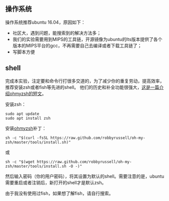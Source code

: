 ## 操作系统

操作系统推荐ubuntu 16.04，原因如下：

- 社区大，遇到问题，能搜索到的解决方法多；
- 我们的实验需要用到MIPS的工具链，开源镜像为ubuntu的lts版本提供了各个版本的MIPS平台的gcc，不再需要自己去编译或者下载工具链了；
- 写脚本方便

## shell

完成本实验，注定要和命令行打很多交道的，为了减少你的重复劳动，提高效率，推荐安装zsh或者fish等先进的shell。
他们的历史和补全功能很强大，[这是一篇介绍ohmyzsh的短文](http://www.joelrodriguezaleman.com/ohmyzsh-shell-5-reasons-to-use/)。

安装zsh：
```shell
sudo apt update
sudo apt install zsh

```

安装[ohmyzsh](http://ohmyz.sh/)补丁：

```shell
sh -c "$(curl -fsSL https://raw.github.com/robbyrussell/oh-my-zsh/master/tools/install.sh)"
```
或
```shell
sh -c "$(wget https://raw.github.com/robbyrussell/oh-my-zsh/master/tools/install.sh -O -)"
```

然后输入密码（你的用户密码），将其设置为默认的shell。需要注意的是，ubuntu需要重启或者注销后，新打开的shell才是默认zsh。

由于我没有使用过fish，如果想了解fish，请自行搜索。

